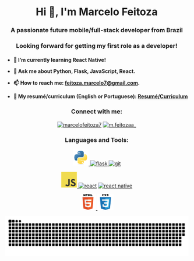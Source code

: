 <h1 align="center">Hi 👋, I'm Marcelo Feitoza</h1>
<h3 align="center">A passionate future mobile/full-stack developer from Brazil</h3>
<h3 align="center">Looking forward for getting my first role as a developer!</h3>



<h4>

  - 🌱 I’m currently learning **React Native**!

  - 💬 Ask me about **Python, Flask, JavaScript, React**.

  - 📫 How to reach me: **feitoza.marcelo7@gmail.com**.
  
  - 📖 My resumé/curriculum (English or Portuguese): <a href="https://drive.google.com/drive/folders/1vRBiPghSbBgCBioiUMrm6VmBM9iCA6rr?usp=sharing" target="_blank">Resumé/Curriculum</a>

</h4>

<h3 align="center">Connect with me:</h3>
<p align="center">
<a href="https://linkedin.com/in/marcelofeitoza7" target="blank"><img align="center" src="https://image.flaticon.com/icons/png/512/174/174857.png" alt="marcelofeitoza7" height="44" width="44"/></a>
<a href="https://instagram.com/m.feitozaa_" target="blank"><img align="center" src="https://image.flaticon.com/icons/png/512/174/174855.png" alt="m.feitozaa_" height="44" width="44" /></a>
</p>

<h3 align="center">Languages and Tools:</h3>

<p align="center"> 
<a href="https://www.python.org" target="_blank"> <img src="https://raw.githubusercontent.com/devicons/devicon/master/icons/python/python-original.svg" alt="python" width="44" height="44"/> </a> 
<a href="https://flask.palletsprojects.com/" target="_blank"> <img src="https://www.vectorlogo.zone/logos/pocoo_flask/pocoo_flask-icon.svg" alt="flask" width="44" height="44"/> </a> 
<a href="https://git-scm.com/" target="_blank"> <img src="https://www.vectorlogo.zone/logos/git-scm/git-scm-icon.svg" alt="git" width="44" height="44"/> </a> 
 
<p align="center"> 
<a href="https://developer.mozilla.org/en-US/docs/Web/JavaScript" target="_blank"> <img src="https://raw.githubusercontent.com/devicons/devicon/master/icons/javascript/javascript-original.svg" alt="javascript" width="44" height="44"/> </a>
  <a href="https://reactjs.org/docs/getting-started.html" target='_blank'><img src="https://d33wubrfki0l68.cloudfront.net/554c3b0e09cf167f0281fda839a5433f2040b349/ecfc9/img/header_logo.svg" alt='react' width='44' height='44' /></a>
  <a href="https://reactjs.org/docs/getting-started.html" target='_blank'><img src="https://d33wubrfki0l68.cloudfront.net/554c3b0e09cf167f0281fda839a5433f2040b349/ecfc9/img/header_logo.svg" alt='react native' width='44' height='44' />
  </a>
</p>
  
<p align="center"> 
<a href="https://www.w3.org/html/" target="_blank"> <img src="https://raw.githubusercontent.com/devicons/devicon/master/icons/html5/html5-original-wordmark.svg" alt="html5" width="44" height="44"/> </a> 
<a href="https://www.w3schools.com/css/" target="_blank"> <img src="https://raw.githubusercontent.com/devicons/devicon/master/icons/css3/css3-original-wordmark.svg" alt="css3" width="44" height="44"/> </a> 
</p>




![Snake animation](https://github.com/marcelofeitoza/marcelofeitoza/blob/output/github-contribution-grid-snake.svg)
